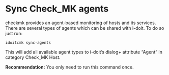 # Sync Check_MK agents

checkmk provides an agent-based monitoring of hosts and its services. There are several types of agents which can be shared with i-doit. To do so just run:

```shell
idoitcmk sync-agents
```

This will add all available agent types to i-doit’s dialog+ attribute “Agent” in category Check_MK Host.

**Recommendation:** You only need to run this command once.

